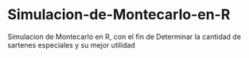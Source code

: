 # Simulacion-de-Montecarlo-en-R
Simulacion de Montecarlo en R, con el fin de Determinar la cantidad de sartenes especiales y su mejor utilidad
